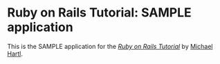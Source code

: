 # Ruby on Rails Tutorial: SAMPLE application

This is the SAMPLE application for the
[*Ruby on Rails Tutorial*](http://railstutorial.org/)
by [Michael Hartl](http://michaelhartl.com/).
